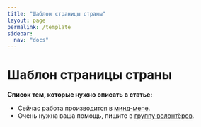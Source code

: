 ```yaml
---
title: "Шаблон страницы страны"
layout: page
permalink: /template
sidebar:
  nav: "docs"
---
```


# Шаблон страницы страны

**Список тем, которые нужно описать в статье:**

- Сейчас работа производится в [минд-мепе](https://miro.com/app/board/uXjVOHYTeiY=/?invite_link_id=6823373030).
- Очень нужна ваша помощь, пишите в [группу волонтёров](https://t.me/+FHi3FnJaoWJkMDAx).
